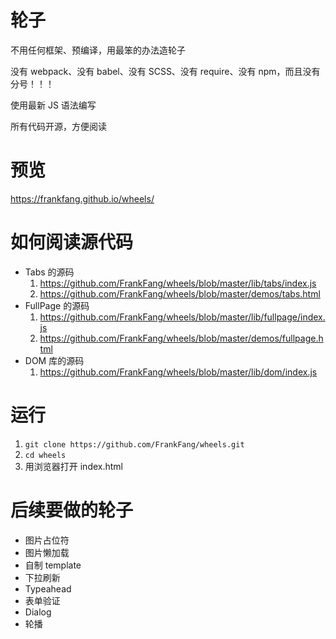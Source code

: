 # 轮子

不用任何框架、预编译，用最笨的办法造轮子

没有 webpack、没有 babel、没有 SCSS、没有 require、没有 npm，而且没有分号！！！

使用最新 JS 语法编写

所有代码开源，方便阅读

# 预览

https://frankfang.github.io/wheels/

# 如何阅读源代码

- Tabs 的源码
    1. https://github.com/FrankFang/wheels/blob/master/lib/tabs/index.js
    2. https://github.com/FrankFang/wheels/blob/master/demos/tabs.html
- FullPage 的源码
    1. https://github.com/FrankFang/wheels/blob/master/lib/fullpage/index.js
    2. https://github.com/FrankFang/wheels/blob/master/demos/fullpage.html
- DOM 库的源码
    1. https://github.com/FrankFang/wheels/blob/master/lib/dom/index.js

# 运行

1. `git clone https://github.com/FrankFang/wheels.git`
2. `cd wheels`
3. 用浏览器打开 index.html

# 后续要做的轮子

- 图片占位符
- 图片懒加载
- 自制 template 
- 下拉刷新
- Typeahead
- 表单验证
- Dialog
- 轮播
